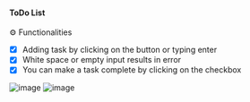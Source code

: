 #### ToDo List

⚙️ Functionalities
- [x] Adding task by clicking on the button or typing enter
- [x] White space or empty input results in error
- [x] You can make a task complete by clicking on the checkbox

![image](https://github.com/rafaelabou1999/toDo-Js/assets/120579642/32feeac9-bc7f-4b0d-8831-2c4ea8edac87)
![image](https://github.com/rafaelabou1999/toDo-Js/assets/120579642/7796d1c8-7a9a-4507-b1f7-331ef1fd00ae)
